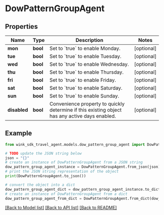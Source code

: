 # DowPatternGroupAgent


## Properties

Name | Type | Description | Notes
------------ | ------------- | ------------- | -------------
**mon** | **bool** | Set to &#x60;true&#x60; to enable Monday. | [optional] 
**tue** | **bool** | Set to &#x60;true&#x60; to enable Tuesday. | [optional] 
**wed** | **bool** | Set to &#x60;true&#x60; to enable Wednesday. | [optional] 
**thu** | **bool** | Set to &#x60;true&#x60; to enable Thursday. | [optional] 
**fri** | **bool** | Set to &#x60;true&#x60; to enable Friday. | [optional] 
**sat** | **bool** | Set to &#x60;true&#x60; to enable Saturday. | [optional] 
**sun** | **bool** | Set to &#x60;true&#x60; to enable Sunday. | [optional] 
**disabled** | **bool** | Convenience property to quickly determine if this existing object has any active days enabled. | [optional] 

## Example

```python
from wink_sdk_travel_agent.models.dow_pattern_group_agent import DowPatternGroupAgent

# TODO update the JSON string below
json = "{}"
# create an instance of DowPatternGroupAgent from a JSON string
dow_pattern_group_agent_instance = DowPatternGroupAgent.from_json(json)
# print the JSON string representation of the object
print(DowPatternGroupAgent.to_json())

# convert the object into a dict
dow_pattern_group_agent_dict = dow_pattern_group_agent_instance.to_dict()
# create an instance of DowPatternGroupAgent from a dict
dow_pattern_group_agent_from_dict = DowPatternGroupAgent.from_dict(dow_pattern_group_agent_dict)
```
[[Back to Model list]](../README.md#documentation-for-models) [[Back to API list]](../README.md#documentation-for-api-endpoints) [[Back to README]](../README.md)



